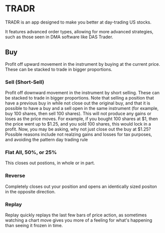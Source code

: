 # TRADR

TRADR is an app designed to make you better at day-trading US stocks.

It features advanced order types, allowing for more advanced strategies, such as those seen in DMA software like DAS Trader.

## Buy
Profit off upward movement in the instrument by buying at the current price.  These can be stacked to trade in bigger proportions.

### Sell (Short-Sell)
Profit off downward movement in the instrument by short selling.  These can be stacked to trade in bigger proportions.  Note that selling a position that have a previous buy in while not close out the original buy, and that it is possible to have a buy and a sell open in the same instrument (for example, buy 100 shares, then sell 100 shares).  This will not produce any gains or loses as the price moves.  For example, if you bought 100 shares at $1, then the price went up to $1.25, and you sold 100 shares, this would lock in a profit.  Now, you may be asking, why not just close out the buy at $1.25?  Possible reasons include not realzing gains and losses for tax purposes, and avoiding the pattern day trading rule

### Flat All, 50%, or 25%
This closes out postions, in whole or in part.

### Reverse
Completely closes out your position and opens an identically sized positon in the opposite direction.

### Replay
Replay quickly replays the last few bars of price action, as sometimes watching a chart move gives you more of a feeling for what's happening than seeing it frozen in time.
